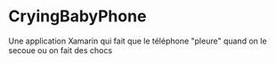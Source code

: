 # CryingBabyPhone
Une application Xamarin qui fait que le téléphone "pleure" quand on le secoue ou on fait des chocs
